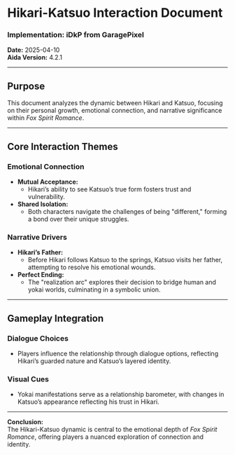 # Hikari-Katsuo Interaction Document

### Implementation: iDkP from GaragePixel  
**Date:** 2025-04-10  
**Aida Version:** 4.2.1  

---

## Purpose  
This document analyzes the dynamic between Hikari and Katsuo, focusing on their personal growth, emotional connection, and narrative significance within *Fox Spirit Romance*.  

---

## Core Interaction Themes  

### Emotional Connection  
- **Mutual Acceptance:**  
  - Hikari’s ability to see Katsuo’s true form fosters trust and vulnerability.  
- **Shared Isolation:**  
  - Both characters navigate the challenges of being "different," forming a bond over their unique struggles.  

### Narrative Drivers  
- **Hikari’s Father:**  
  - Before Hikari follows Katsuo to the springs, Katsuo visits her father, attempting to resolve his emotional wounds.  
- **Perfect Ending:**  
  - The "realization arc" explores their decision to bridge human and yokai worlds, culminating in a symbolic union.  

---

## Gameplay Integration  

### Dialogue Choices  
- Players influence the relationship through dialogue options, reflecting Hikari’s guarded nature and Katsuo’s layered identity.  

### Visual Cues  
- Yokai manifestations serve as a relationship barometer, with changes in Katsuo’s appearance reflecting his trust in Hikari.  

---

**Conclusion:**  
The Hikari-Katsuo dynamic is central to the emotional depth of *Fox Spirit Romance*, offering players a nuanced exploration of connection and identity.  
